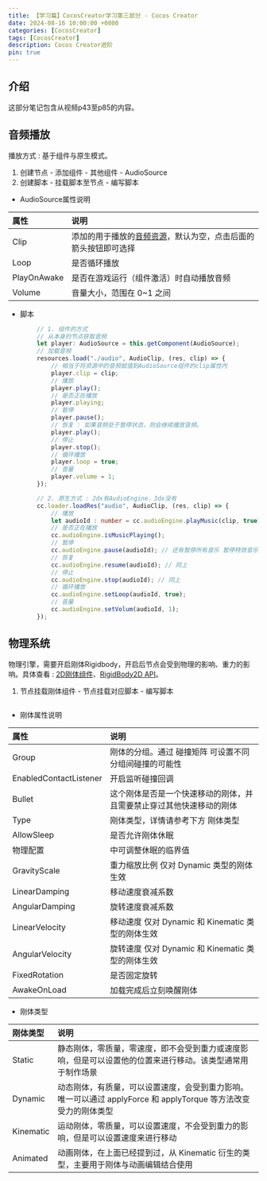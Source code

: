 ```yaml
---
title: 【学习篇】CocosCreator学习第三部分 - Cocos Creator
date: 2024-08-16 10:00:00 +0800
categories: [CocosCreator]
tags: [CocosCreator]
description: Cocos Creator进阶
pin: true
---
```


## 介绍
这部分笔记包含从视频p43至p85的内容。

## 音频播放
播放方式 : 基于组件与原生模式。
1. 创建节点 - 添加组件 - 其他组件 - AudioSource
2. 创建脚本 - 挂载脚本至节点 - 编写脚本

- AudioSource属性说明

|属性|说明|
|:---|:---|
|Clip|添加的用于播放的[音频资源](https://docs.cocos.com/creator/3.8/manual/zh/asset/audio.html)，默认为空，点击后面的箭头按钮即可选择|
|Loop|是否循环播放|
|PlayOnAwake|是否在游戏运行（组件激活）时自动播放音频|
|Volume|音量大小，范围在 0~1 之间|

- 脚本

```typescript
        // 1. 组件的方式
        // 从本身的节点获取音频
        let player: AudioSource = this.getComponent(AudioSource);
        // 加载音频
        resources.load("./audio", AudioClip, (res, clip) => {
            // 相当于将资源中的音频赋值到AudioSource组件的clip属性内
            player.clip = clip; 
            // 播放
            player.play();
            // 是否正在播放
            player.playing;
            // 暂停
            player.pause();
            // 恢复 : 如果音频处于暂停状态，则会继续播放音频。
            player.play();
            // 停止
            player.stop();
            // 循环播放
            player.loop = true;
            // 音量
            player.volume = 1;
        });

        // 2. 原生方式 : 2dx有AudioEngine，3dx没有
        cc.loader.loadRes("audio", AudioClip, (res, clip) => {
            // 播放
            let audioId : number = cc.audioEngine.playMusic(clip, true);
            // 是否正在播放
            cc.audioEngine.isMusicPlaying();
            // 暂停
            cc.audioEngine.pause(audioId); // 还有暂停所有音乐 暂停特效音乐 暂停背景音乐等
            // 恢复
            cc.audioEngine.resume(audioId); // 同上
            // 停止
            cc.audioEngine.stop(audioId); // 同上
            // 循环播放
            cc.audioEngine.setLoop(audioId, true);
            // 音量
            cc.audioEngine.setVolum(audioId, 1);
        });
```

## 物理系统
物理引擎，需要开启刚体Rigidbody，开启后节点会受到物理的影响、重力的影响。具体查看 : [2D刚体组件](https://docs.cocos.com/creator/3.8/manual/zh/physics-2d/physics-2d-rigid-body.html)、[RigidBody2D API](https://docs.cocos.com/creator/3.8/api/zh/class/RigidBody2D)。

1. 节点挂载刚体组件 - 节点挂载对应脚本 - 编写脚本

```typescript

``` 

- 刚体属性说明

|属性|说明|
|:---|:---|
|Group|刚体的分组。通过 碰撞矩阵 可设置不同分组间碰撞的可能性|
|EnabledContactListener|开启监听碰撞回调|
|Bullet|这个刚体是否是一个快速移动的刚体，并且需要禁止穿过其他快速移动的刚体|
|Type|刚体类型，详情请参考下方 刚体类型|
|AllowSleep|是否允许刚体休眠|
|物理配置|中可调整休眠的临界值|
|GravityScale|重力缩放比例 仅对 Dynamic 类型的刚体生效|
|LinearDamping|移动速度衰减系数|
|AngularDamping|旋转速度衰减系数|
|LinearVelocity|移动速度 仅对 Dynamic 和 Kinematic 类型的刚体生效|
|AngularVelocity|旋转速度 仅对 Dynamic 和 Kinematic 类型的刚体生效|
|FixedRotation|是否固定旋转|
|AwakeOnLoad|加载完成后立刻唤醒刚体|

- 刚体类型

|刚体类型|说明|
|:---|:---|
|Static|静态刚体，零质量，零速度，即不会受到重力或速度影响，但是可以设置他的位置来进行移动。该类型通常用于制作场景|
|Dynamic|动态刚体，有质量，可以设置速度，会受到重力影响。唯一可以通过 applyForce 和 applyTorque 等方法改变受力的刚体类型|
|Kinematic|运动刚体，零质量，可以设置速度，不会受到重力的影响，但是可以设置速度来进行移动|
|Animated|动画刚体，在上面已经提到过，从 Kinematic 衍生的类型，主要用于刚体与动画编辑结合使用|